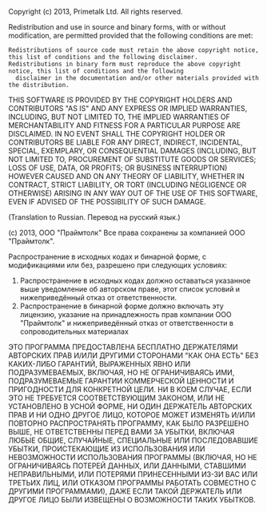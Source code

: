 Copyright (c) 2013, Primetalk Ltd.
All rights reserved.

Redistribution and use in source and binary forms, with or without modification, are permitted provided that the following conditions are met:

    Redistributions of source code must retain the above copyright notice, this list of conditions and the following disclaimer.
    Redistributions in binary form must reproduce the above copyright notice, this list of conditions and the following
      disclaimer in the documentation and/or other materials provided with the distribution.

THIS SOFTWARE IS PROVIDED BY THE COPYRIGHT HOLDERS AND CONTRIBUTORS "AS IS" AND ANY EXPRESS OR IMPLIED WARRANTIES,
INCLUDING, BUT NOT LIMITED TO, THE IMPLIED WARRANTIES OF MERCHANTABILITY AND FITNESS FOR A PARTICULAR PURPOSE
ARE DISCLAIMED. IN NO EVENT SHALL THE COPYRIGHT HOLDER OR CONTRIBUTORS BE LIABLE FOR ANY DIRECT, INDIRECT,
INCIDENTAL, SPECIAL, EXEMPLARY, OR CONSEQUENTIAL DAMAGES (INCLUDING, BUT NOT LIMITED TO, PROCUREMENT OF SUBSTITUTE
GOODS OR SERVICES; LOSS OF USE, DATA, OR PROFITS; OR BUSINESS INTERRUPTION) HOWEVER CAUSED AND ON ANY
THEORY OF LIABILITY, WHETHER IN CONTRACT, STRICT LIABILITY, OR TORT (INCLUDING NEGLIGENCE OR OTHERWISE) ARISING
IN ANY WAY OUT OF THE USE OF THIS SOFTWARE, EVEN IF ADVISED OF THE POSSIBILITY OF SUCH DAMAGE.



(Translation to Russian. Перевод на русский язык.)

(c) 2013, ООО "Праймтолк"
Все права сохранены за компанией ООО "Праймтолк".

Распространение в исходных кодах и бинарной форме, с модификациями или без, разрешено при следующих условиях:
1. Распространение в исходных кодах должно оставаться указанное выше уведомление об авторском праве, этот список условий и нижеприведённый отказ от ответственности.
2. Распространение в бинарной форме должно включать эту лицензию, указание на принадлежность прав компании ООО "Праймтолк" и нижеприведённый отказ от ответственности в сопроводительных материалах

ЭТО ПРОГРАММА ПРЕДОСТАВЛЕНА БЕСПЛАТНО ДЕРЖАТЕЛЯМИ АВТОРСКИХ ПРАВ И/ИЛИ ДРУГИМИ СТОРОНАМИ "КАК ОНА ЕСТЬ" БЕЗ
КАКИХ-ЛИБО ГАРАНТИЙ, ВЫРАЖЕННЫХ ЯВНО ИЛИ ПОДРАЗУМЕВАЕМЫХ, ВКЛЮЧАЯ, НО НЕ ОГРАНИЧИВАЯСЬ ИМИ,
ПОДРАЗУМЕВАЕМЫЕ ГАРАНТИИ КОММЕРЧЕСКОЙ ЦЕННОСТИ И ПРИГОДНОСТИ ДЛЯ КОНКРЕТНОЙ ЦЕЛИ.
НИ В КОЕМ СЛУЧАЕ, ЕСЛИ ЭТО НЕ ТРЕБУЕТСЯ СООТВЕТСТВУЮЩИМ ЗАКОНОМ, ИЛИ НЕ УСТАНОВЛЕНО В УСНОЙ ФОРМЕ,
НИ ОДИН ДЕРЖАТЕЛЬ АВТОРСКИХ ПРАВ И НИ ОДНО ДРУГОЕ ЛИЦО, КОТОРОЕ МОЖЕТ ИЗМЕНЯТЬ И/ИЛИ ПОВТОРНО РАСПРОСТРАНЯТЬ ПРОГРАММУ,
КАК БЫЛО РАЗРЕШЕНО ВЫШЕ, НЕ ОТВЕТСТВЕННЫ ПЕРЕД ВАМИ ЗА УБЫТКИ, ВКЛЮЧАЯ ЛЮБЫЕ ОБЩИЕ, СЛУЧАЙНЫЕ, СПЕЦИАЛЬНЫЕ ИЛИ ПОСЛЕДОВАВШИЕ УБЫТКИ,
ПРОИСТЕКАЮЩИЕ ИЗ ИСПОЛЬЗОВАНИЯ ИЛИ НЕВОЗМОЖНОСТИ ИСПОЛЬЗОВАНИЯ ПРОГРАММЫ (ВКЛЮЧАЯ, НО НЕ ОГРАНИЧИВАЯСЬ ПОТЕРЕЙ ДАННЫХ,
ИЛИ ДАННЫМИ, СТАВШИМИ НЕПРАВИЛЬНЫМИ, ИЛИ ПОТЕРЯМИ ПРИНЕСЕННЫМИ ИЗ-ЗИ ВАС ИЛИ ТРЕТЬИХ ЛИЦ, ИЛИ ОТКАЗОМ ПРОГРАММЫ
РАБОТАТЬ СОВМЕСТНО С ДРУГИМИ ПРОГРАММАМИ), ДАЖЕ ЕСЛИ ТАКОЙ ДЕРЖАТЕЛЬ ИЛИ ДРУГОЕ ЛИЦО БЫЛИ ИЗВЕЩЕНЫ О ВОЗМОЖНОСТИ
ТАКИХ УБЫТКОВ.